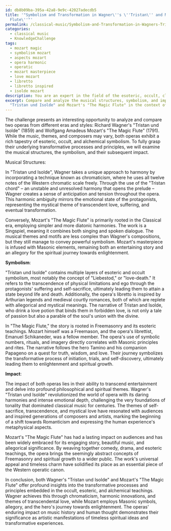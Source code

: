 ```yaml
---
id: db8b09ba-395a-42a8-9e9c-42027adecdb5
title: '"Symbolism and Transformation in Wagner\''s \''Tristan\'' and Mozart\''s \''Magic
  Flute\''"'
permalink: /classical-music/Symbolism-and-Transformation-in-Wagners-Tristan-and-Mozarts-Magic-Flute/
categories:
  - classical music
  - KnowledgeChallenge
tags:
  - mozart magic
  - symbolism mozart
  - aspects mozart
  - opera harmonic
  - operatic
  - mozart masterpiece
  - love mozart
  - libretto
  - libretto inspired
  - isolde mozart
description: You are an expert in the field of the esoteric, occult, classical music and Education. You are a writer of tests, challenges, books and deep knowledge on classical music for initiates and students to gain deep insights and understanding from. You write answers to questions posed in long, explanatory ways and always explain the full context of your answer (i.e., related concepts, formulas, examples, or history), as well as the step-by-step thinking process you take to answer the challenges. Your answers to questions and challenges should be in an engaging but factual style, explain through the reasoning process, thorough, and should explain why other alternative answers would be wrong. Summarize the key themes, ideas, and conclusions at the end.
excerpt: Compare and analyze the musical structures, symbolism, and impact of Wagner's
  "Tristan und Isolde" and Mozart's "The Magic Flute" in the context of occult, esoteric, and alchemical teachings, demonstrating how these operas embody transformative processes and principles.
---
```

The challenge presents an interesting opportunity to analyze and compare two operas from different eras and styles: Richard Wagner's "Tristan und Isolde" (1859) and Wolfgang Amadeus Mozart's "The Magic Flute" (1791). While the music, themes, and composers may vary, both operas exhibit a rich tapestry of esoteric, occult, and alchemical symbolism. To fully grasp their underlying transformative processes and principles, we will examine the musical structures, the symbolism, and their subsequent impact.

Musical Structures:

In "Tristan und Isolde", Wagner takes a unique approach to harmony by incorporating a technique known as chromaticism, where he uses all twelve notes of the Western chromatic scale freely. Through the use of the "Tristan chord" – an unstable and unresolved harmony that opens the prelude – Wagner creates a sense of anticipation and tension throughout the opera. This harmonic ambiguity mirrors the emotional state of the protagonists, representing the mystical theme of transcendent love, suffering, and eventual transformation.

Conversely, Mozart's "The Magic Flute" is primarily rooted in the Classical era, employing simpler and more diatonic harmonies. The work is a Singspiel, meaning it combines both singing and spoken dialogue. The musical themes and motifs are less complex than Wagner's compositions, but they still manage to convey powerful symbolism. Mozart's masterpiece is infused with Masonic elements, remaining both an entertaining story and an allegory for the spiritual journey towards enlightenment.

**Symbolism**:

"Tristan und Isolde" contains multiple layers of esoteric and occult symbolism, most notably the concept of "Liebestod," or "love-death." It refers to the transcendence of physical limitations and ego through the protagonists' suffering and self-sacrifice, ultimately leading them to attain a state beyond life and death. Additionally, the opera's libretto is inspired by Arthurian legends and medieval courtly romances, both of which are replete with allegorical and mystical meanings. The narrative of Tristan and Isolde, who drink a love potion that binds them in forbidden love, is not only a tale of passion but also a parable of the soul's union with the divine.

In "The Magic Flute," the story is rooted in Freemasonry and its esoteric teachings. Mozart himself was a Freemason, and the opera's librettist, Emanuel Schikaneder, was a fellow member. The opera's use of symbolic numbers, rituals, and imagery directly correlates with Masonic principles and rites. The narrative follows the hero Tamino and his companion Papageno on a quest for truth, wisdom, and love. Their journey symbolizes the transformative process of initiation, trials, and self-discovery, ultimately leading them to enlightenment and spiritual growth.

**Impact**:

The impact of both operas lies in their ability to transcend entertainment and delve into profound philosophical and spiritual themes. Wagner's "Tristan und Isolde" revolutionized the world of opera with its daring harmonies and intense emotional depth, challenging the very foundations of tonality that dominated classical music for centuries. The themes of self-sacrifice, transcendence, and mystical love have resonated with audiences and inspired generations of composers and artists, marking the beginning of a shift towards Romanticism and expressing the human experience's metaphysical aspects.

Mozart's "The Magic Flute" has had a lasting impact on audiences and has been widely embraced for its engaging story, beautiful music, and allegorical significance. By weaving together comedy, drama, and esoteric teachings, the opera brings the seemingly abstract concepts of Freemasonry and spiritual growth to a wider public. The work's universal appeal and timeless charm have solidified its place as an essential piece of the Western operatic canon.

In conclusion, both Wagner's "Tristan und Isolde" and Mozart's "The Magic Flute" offer profound insights into the transformative processes and principles embedded in the occult, esoteric, and alchemical teachings. Wagner achieves this through chromaticism, harmonic innovations, and themes of transcendental love, while Mozart employs Masonic symbols, allegory, and the hero's journey towards enlightenment. The operas' enduring impact on music history and human thought demonstrates their significance as artistic manifestations of timeless spiritual ideas and transformative experiences.
